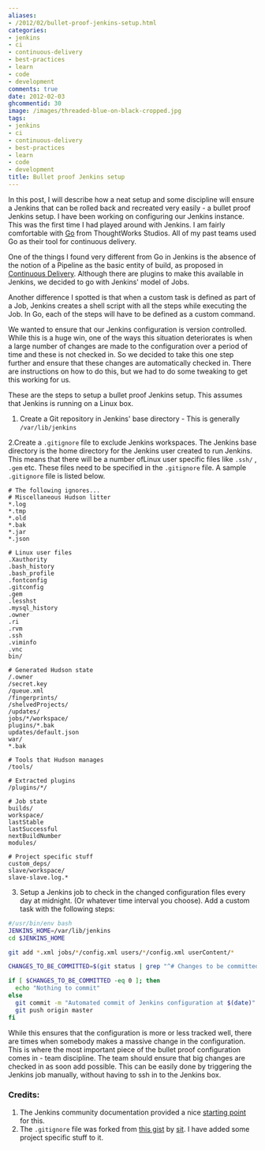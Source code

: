 ```yaml
---
aliases:
- /2012/02/bullet-proof-jenkins-setup.html
categories:
- jenkins
- ci
- continuous-delivery
- best-practices
- learn
- code
- development
comments: true
date: 2012-02-03
ghcommentid: 30
image: /images/threaded-blue-on-black-cropped.jpg
tags:
- jenkins
- ci
- continuous-delivery
- best-practices
- learn
- code
- development
title: Bullet proof Jenkins setup
---
```


In this post, I will describe how a neat setup and some discipline will ensure a Jenkins that can be rolled back and recreated very easily - a bullet proof Jenkins setup.  I have been working on configuring our Jenkins instance. This was the first time I had played around with Jenkins. I am fairly comfortable with <a href="http://www.thoughtworks-studios.com/go-agile-release-management" target="_blank">Go</a> from ThoughtWorks Studios. All of my past teams used Go as their tool for continuous delivery.

One of the things I found very different from Go in Jenkins is the absence of the notion of a Pipeline as the basic entity of build, as proposed in <a href="http://continuousdelivery.com/" target="_blank">Continuous Delivery</a>. Although there are plugins to make this available in Jenkins, we decided to go with Jenkins' model of Jobs.

<!--more-->

Another difference I spotted is that when a custom task is defined as part of a Job, Jenkins creates a shell script with all the steps while executing the Job. In Go, each of the steps will have to be defined as a custom command.

We wanted to ensure that our Jenkins configuration is version controlled. While this is a huge win, one of the ways this situation deteriorates is when a large number of changes are made to the configuration over a period of time and these is not checked in. So we decided to take this one step further and ensure that these changes are automatically checked in. There are instructions on how to do this, but we had to do some tweaking to get this working for us.

These are the steps to setup a bullet proof Jenkins setup. This assumes that Jenkins is running on a Linux box.

1. Create a Git repository in Jenkins' base directory - This is generally `/var/lib/jenkins`

2.Create a `.gitignore` file to exclude Jenkins workspaces. The Jenkins base directory is the home directory for the Jenkins user created to run Jenkins. This means that there will be a number ofLinux user specific files like `.ssh/` , `.gem` etc. These files need to be specified in the `.gitignore` file. A sample `.gitignore` file is listed below.

```
# The following ignores...
# Miscellaneous Hudson litter
*.log
*.tmp
*.old
*.bak
*.jar
*.json

# Linux user files
.Xauthority
.bash_history
.bash_profile
.fontconfig
.gitconfig
.gem
.lesshst
.mysql_history
.owner
.ri
.rvm
.ssh
.viminfo
.vnc
bin/

# Generated Hudson state
/.owner
/secret.key
/queue.xml
/fingerprints/
/shelvedProjects/
/updates/
jobs/*/workspace/
plugins/*.bak
updates/default.json
war/
*.bak

# Tools that Hudson manages
/tools/

# Extracted plugins
/plugins/*/

# Job state
builds/
workspace/
lastStable
lastSuccessful
nextBuildNumber
modules/

# Project specific stuff
custom_deps/
slave/workspace/
slave-slave.log.*
```

3. Setup a Jenkins job to check in the changed configuration files every day at midnight. (Or whatever time interval you choose). Add a custom task with the following steps:

```bash
#/usr/bin/env bash
JENKINS_HOME=/var/lib/jenkins
cd $JENKINS_HOME

git add *.xml jobs/*/config.xml users/*/config.xml userContent/*

CHANGES_TO_BE_COMMITTED=$(git status | grep "^# Changes to be committed:" | wc -l)

if [ $CHANGES_TO_BE_COMMITTED -eq 0 ]; then
  echo "Nothing to commit"
else
  git commit -m "Automated commit of Jenkins configuration at $(date)"
  git push origin master
fi
```

While this ensures that the configuration is more or less tracked well, there are times when somebody makes a massive change in the configuration. This is where the most important piece of the bullet proof configuration comes in - team discipline. The team should ensure that big changes are checked in as soon add possible. This can be easily done by triggering the Jenkins job manually, without having to ssh in to the Jenkins box.

### Credits:

1.  The Jenkins community documentation provided a nice <a href="http://jenkins-ci.org/content/keeping-your-configuration-and-data-subversion" target="_blank">starting point</a> for this.
2.  The `.gitignore` file was forked from <a href="https://gist.github.com/780105" target="_blank">this gist</a> by <a href="https://github.com/sit" target="_blank"><span id="goog_1138400375"></span>sit</a>. I have added some project specific stuff to it.